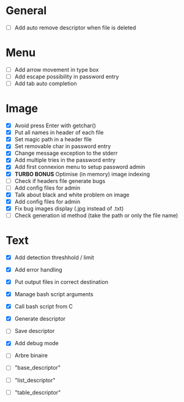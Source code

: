 # General
- [ ] Add auto remove descriptor when file is deleted

# Menu
- [ ] Add arrow movement in type box
- [ ] Add escape possibility in password entry
- [ ] Add tab auto completion

# Image
- [x] Avoid press Enter with getchar()
- [x] Put all names in header of each file
- [x] Set magic path in a header file 
- [x] Set removable char in password entry
- [x] Change message exception to the stderr
- [x] Add multiple tries in the password entry
- [x] Add first connexion menu to setup password admin
- [x] **TURBO BONUS** Optimise (in memory) image indexing
- [ ] Check if headers file generate bugs
- [ ] Add config files for admin
- [X] Talk about black and white problem on image
- [x] Add config files for admin
- [x] Fix bug images display (.jpg instead of .txt)
- [ ] Check generation id method (take the path or only the file name)

# Text
- [X] Add detection threshhold / limit
- [X] Add error handling
- [X] Put output files in correct destination
- [X] Manage bash script arguments
- [X] Call bash script from C
- [X] Generate descriptor
- [ ] Save descriptor
- [X] Add debug mode

- [ ] Arbre binaire
- [ ] "base_descriptor"
- [ ] "list_descriptor"
- [ ] "table_descriptor"
